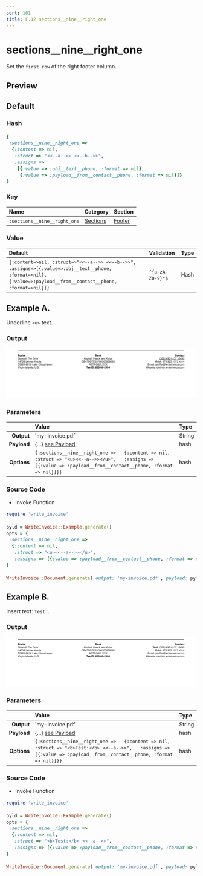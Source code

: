 ```yaml
---
sort: 101
title: F.12 sections__nine__right_one
---
```

# sections__nine__right_one

Set the `first row` of the right footer column.


## Preview

<div >
    <canvas id='canvas' search=':sections__nine__right_one' palette='option_detail'></canvas>
</div>
<script src="../assets/js/marker.js"></script>  

 
## Default

### Hash

```ruby
{
 :sections__nine__right_one => 
  {:content => nil,
   :struct => "<<--a-->> <<--b-->>",
   :assigns => 
    [{:value => :obj__text__phone, :format => nil},
     {:value => :payload__from__contact__phone, :format => nil}]}
} 
```

### Key

| **Name** | **Category** | **Section** |
| :--- | :--- | :--- |
| ```:sections__nine__right_one``` |  [Sections](./#sections) | [Footer](/sections/footer) |

### Value



| **Default**| **Validation**| **Type** |
| :--- | :--- | :--- |
| ```{:content=>nil, :struct=>"<<--a-->> <<--b-->>", :assigns=>[{:value=>:obj__text__phone, :format=>nil}, {:value=>:payload__from__contact__phone, :format=>nil}]}``` | ```^{a-zA-Z0-9}*$``` | Hash |

## Example A.

Underline `<u>` text.

### Output

<img src="../assets/images/options/sections__nine__right_one--a.png">



### Parameters

| | **Value** | **Type** |
|------:|:------|:------|
| **Output** | 'my-invoice.pdf' | String |
| **Payload** | {...} [see Payload](../payload) | hash |
| **Options** | ```{:sections__nine__right_one =>   {:content => nil,   :struct => "<u><<--a-->></u>",   :assigns => [{:value => :payload__from__contact__phone, :format => nil}]}}``` | hash |


### Source Code

* Invoke Function

```ruby
require 'write_invoice'
 
pyld = WriteInvoice::Example.generate()
opts = {
 :sections__nine__right_one => 
  {:content => nil,
   :struct => "<u><<--a-->></u>",
   :assigns => [{:value => :payload__from__contact__phone, :format => nil}]}
}
 
WriteInvoice::Document.generate( output: 'my-invoice.pdf', payload: pyld, options: opts )

```

## Example B.

Insert text: `Test:`.

### Output

<img src="../assets/images/options/sections__nine__right_one--b.png">



### Parameters

| | **Value** | **Type** |
|------:|:------|:------|
| **Output** | 'my-invoice.pdf' | String |
| **Payload** | {...} [see Payload](../payload) | hash |
| **Options** | ```{:sections__nine__right_one =>   {:content => nil,   :struct => "<b>Test:</b> <<--a-->>",   :assigns => [{:value => :payload__from__contact__phone, :format => nil}]}}``` | hash |


### Source Code

* Invoke Function

```ruby
require 'write_invoice'
 
pyld = WriteInvoice::Example.generate()
opts = {
 :sections__nine__right_one => 
  {:content => nil,
   :struct => "<b>Test:</b> <<--a-->>",
   :assigns => [{:value => :payload__from__contact__phone, :format => nil}]}
}
 
WriteInvoice::Document.generate( output: 'my-invoice.pdf', payload: pyld, options: opts )

```

